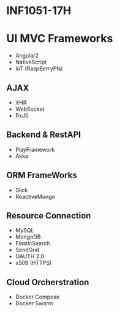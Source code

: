 # INF1051-17H

# UI MVC Frameworks
- Angular2
- NativeScript
- IoT (RaspBerryPIs)

## AJAX 
- XHR
- WebSocket
- RxJS

## Backend & RestAPI
- PlayFramework
- Akka

## ORM FrameWorks
- Slick
- ReactiveMongo

## Resource Connection
- MySQL
- MongoDB
- ElasticSearch
- SendGrid
- OAUTH 2.0
- x509 (HTTPS)

## Cloud Orcherstration
- Docker Compose
- Docker Swarm



